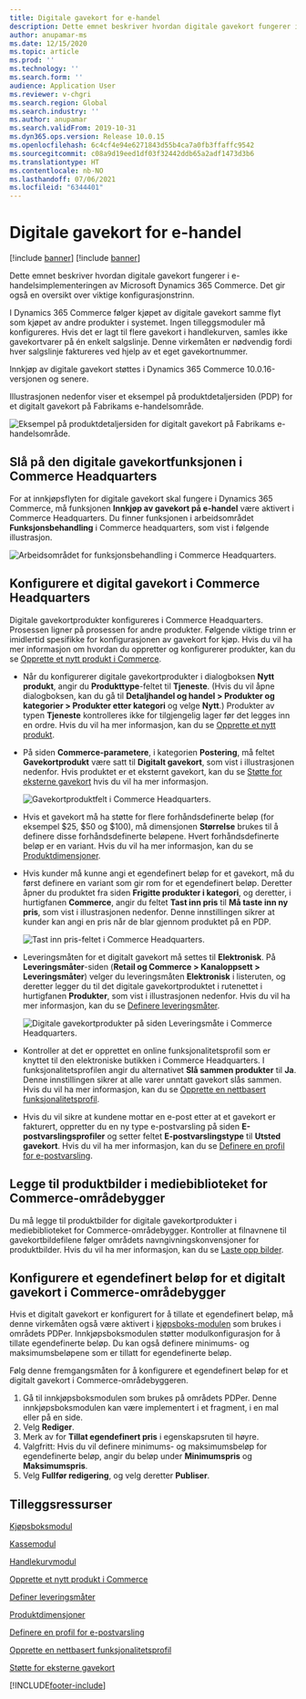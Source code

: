 ```yaml
---
title: Digitale gavekort for e-handel
description: Dette emnet beskriver hvordan digitale gavekort fungerer i e-handelsimplementeringen av Microsoft Dynamics 365 Commerce. Det gir også en oversikt over viktige konfigurasjonstrinn.
author: anupamar-ms
ms.date: 12/15/2020
ms.topic: article
ms.prod: ''
ms.technology: ''
ms.search.form: ''
audience: Application User
ms.reviewer: v-chgri
ms.search.region: Global
ms.search.industry: ''
ms.author: anupamar
ms.search.validFrom: 2019-10-31
ms.dyn365.ops.version: Release 10.0.15
ms.openlocfilehash: 6c4cf4e94e6271843d55b4ca7a0fb3ffaffc9542
ms.sourcegitcommit: c08a9d19eed1df03f32442ddb65a2adf1473d3b6
ms.translationtype: HT
ms.contentlocale: nb-NO
ms.lasthandoff: 07/06/2021
ms.locfileid: "6344401"
---
```

# <a name="e-commerce-digital-gift-cards"></a>Digitale gavekort for e-handel

[!include [banner](includes/banner.md)]
[!include [banner](includes/preview-banner.md)]

Dette emnet beskriver hvordan digitale gavekort fungerer i e-handelsimplementeringen av Microsoft Dynamics 365 Commerce. Det gir også en oversikt over viktige konfigurasjonstrinn.

I Dynamics 365 Commerce følger kjøpet av digitale gavekort samme flyt som kjøpet av andre produkter i systemet. Ingen tilleggsmoduler må konfigureres. Hvis det er lagt til flere gavekort i handlekurven, samles ikke gavekortvarer på én enkelt salgslinje. Denne virkemåten er nødvendig fordi hver salgslinje faktureres ved hjelp av et eget gavekortnummer.

Innkjøp av digitale gavekort støttes i Dynamics 365 Commerce 10.0.16-versjonen og senere.

Illustrasjonen nedenfor viser et eksempel på produktdetaljersiden (PDP) for et digitalt gavekort på Fabrikams e-handelsområde.

![Eksempel på produktdetaljersiden for digitalt gavekort på Fabrikams e-handelsområde.](./media/GiftcardPDP.PNG)

## <a name="turn-on-the-digital-gift-card-feature-in-commerce-headquarters"></a>Slå på den digitale gavekortfunksjonen i Commerce Headquarters

For at innkjøpsflyten for digitale gavekort skal fungere i Dynamics 365 Commerce, må funksjonen **Innkjøp av gavekort på e-handel** være aktivert i Commerce Headquarters. Du finner funksjonen i arbeidsområdet **Funksjonsbehandling** i Commerce headquarters, som vist i følgende illustrasjon.

![Arbeidsområdet for funksjonsbehandling i Commerce Headquarters.](./media/Featureflag.PNG)

## <a name="configure-a-digital-gift-card-in-commerce-headquarters"></a>Konfigurere et digital gavekort i Commerce Headquarters

Digitale gavekortprodukter konfigureres i Commerce Headquarters. Prosessen ligner på prosessen for andre produkter. Følgende viktige trinn er imidlertid spesifikke for konfigurasjonen av gavekort for kjøp. Hvis du vil ha mer informasjon om hvordan du oppretter og konfigurerer produkter, kan du se [Opprette et nytt produkt i Commerce](create-new-product-commerce.md).

- Når du konfigurerer digitale gavekortprodukter i dialogboksen **Nytt produkt**, angir du **Produkttype**-feltet til **Tjeneste**. (Hvis du vil åpne dialogboksen, kan du gå til **Detaljhandel og handel \> Produkter og kategorier \> Produkter etter kategori** og velge **Nytt**.) Produkter av typen **Tjeneste** kontrolleres ikke for tilgjengelig lager før det legges inn en ordre. Hvis du vil ha mer informasjon, kan du se [Opprette et nytt produkt](create-new-product-commerce.md#create-a-new-product).
- På siden **Commerce-parametere**, i kategorien **Postering**, må feltet **Gavekortprodukt** være satt til **Digitalt gavekort**, som vist i illustrasjonen nedenfor. Hvis produktet er et eksternt gavekort, kan du se [Støtte for eksterne gavekort](./dev-itpro/gift-card.md) hvis du vil ha mer informasjon.

    ![Gavekortproduktfelt i Commerce Headquarters.](./media/PostGiftcard.png)

- Hvis et gavekort må ha støtte for flere forhåndsdefinerte beløp (for eksempel $25, $50 og $100), må dimensjonen **Størrelse** brukes til å definere disse forhåndsdefinerte beløpene. Hvert forhåndsdefinerte beløp er en variant. Hvis du vil ha mer informasjon, kan du se [Produktdimensjoner](../supply-chain/pim/product-dimensions.md?toc=%2fdynamics365%2fretail%2ftoc.json).
- Hvis kunder må kunne angi et egendefinert beløp for et gavekort, må du først definere en variant som gir rom for et egendefinert beløp. Deretter åpner du produktet fra siden **Frigitte produkter i kategori**, og deretter, i hurtigfanen **Commerce**, angir du feltet **Tast inn pris** til **Må taste inn ny pris**, som vist i illustrasjonen nedenfor. Denne innstillingen sikrer at kunder kan angi en pris når de blar gjennom produktet på en PDP.

    ![Tast inn pris-feltet i Commerce Headquarters.](./media/KeyInPrice.png)

- Leveringsmåten for et digitalt gavekort må settes til **Elektronisk**. På **Leveringsmåter**-siden (**Retail og Commerce \> Kanaloppsett \> Leveringsmåter**) velger du leveringsmåten **Elektronisk** i listeruten, og deretter legger du til det digitale gavekortproduktet i rutenettet i hurtigfanen **Produkter**, som vist i illustrasjonen nedenfor. Hvis du vil ha mer informasjon, kan du se [Definere leveringsmåter](/dynamicsax-2012/appuser-itpro/set-up-modes-of-delivery).

    ![Digitale gavekortprodukter på siden Leveringsmåte i Commerce Headquarters.](./media/ElectronicMode.PNG)

- Kontroller at det er opprettet en online funksjonalitetsprofil som er knyttet til den elektroniske butikken i Commerce Headquarters. I funksjonalitetsprofilen angir du alternativet **Slå sammen produkter** til **Ja**. Denne innstillingen sikrer at alle varer unntatt gavekort slås sammen. Hvis du vil ha mer informasjon, kan du se [Opprette en nettbasert funksjonalitetsprofil](online-functionality-profile.md).
- Hvis du vil sikre at kundene mottar en e-post etter at et gavekort er fakturert, oppretter du en ny type e-postvarsling på siden **E-postvarslingsprofiler** og setter feltet **E-postvarslingstype** til **Utsted gavekort**. Hvis du vil ha mer informasjon, kan du se [Definere en profil for e-postvarsling](email-notification-profiles.md).

## <a name="add-product-images-to-the-commerce-site-builder-media-library"></a>Legge til produktbilder i mediebiblioteket for Commerce-områdebygger

Du må legge til produktbilder for digitale gavekortprodukter i mediebiblioteket for Commerce-områdebygger. Kontroller at filnavnene til gavekortbildefilene følger områdets navngivningskonvensjoner for produktbilder. Hvis du vil ha mer informasjon, kan du se [Laste opp bilder](dam-upload-images.md).

## <a name="configure-a-custom-amount-for-a-digital-gift-card-in-commerce-site-builder"></a>Konfigurere et egendefinert beløp for et digitalt gavekort i Commerce-områdebygger

Hvis et digitalt gavekort er konfigurert for å tillate et egendefinert beløp, må denne virkemåten også være aktivert i [kjøpsboks-modulen](add-buy-box.md) som brukes i områdets PDPer. Innkjøpsboksmodulen støtter modulkonfigurasjon for å tillate egendefinerte beløp. Du kan også definere minimums- og maksimumsbeløpene som er tillatt for egendefinerte beløp.

Følg denne fremgangsmåten for å konfigurere et egendefinert beløp for et digitalt gavekort i Commerce-områdebyggeren.

1. Gå til innkjøpsboksmodulen som brukes på områdets PDPer. Denne innkjøpsboksmodulen kan være implementert i et fragment, i en mal eller på en side.
1. Velg **Rediger**.
1. Merk av for **Tillat egendefinert pris** i egenskapsruten til høyre.
1. Valgfritt: Hvis du vil definere minimums- og maksimumsbeløp for egendefinerte beløp, angir du beløp under **Minimumspris** og **Maksimumspris**.
1. Velg **Fullfør redigering**, og velg deretter **Publiser**.

## <a name="additional-resources"></a>Tilleggsressurser

[Kjøpsboksmodul](add-buy-box.md)

[Kassemodul](add-checkout-module.md)

[Handlekurvmodul](add-cart-module.md)

[Opprette et nytt produkt i Commerce](create-new-product-commerce.md)

[Definer leveringsmåter](/dynamicsax-2012/appuser-itpro/set-up-modes-of-delivery)

[Produktdimensjoner](../supply-chain/pim/product-dimensions.md?toc=%2fdynamics365%2fretail%2ftoc.json)

[Definere en profil for e-postvarsling](email-notification-profiles.md)

[Opprette en nettbasert funksjonalitetsprofil](online-functionality-profile.md)

[Støtte for eksterne gavekort](./dev-itpro/gift-card.md)


[!INCLUDE[footer-include](../includes/footer-banner.md)]